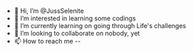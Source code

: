 - 👋 Hi, I’m @JussSelenite
- 👀 I’m interested in learning some codings
- 🌱 I’m currently learning on going through Life's challenges
- 💞️ I’m looking to collaborate on nobody, yet
- 📫 How to reach me --

<!---
JussSelenite/JussSelenite is a ✨ special ✨ repository because its `README.md` (this file) appears on your GitHub profile.
You can click the Preview link to take a look at your changes.
--->
